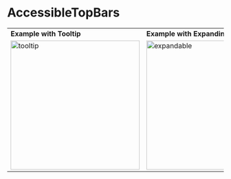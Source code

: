 # AccessibleTopBars

<table>
  <tr>
    <td><strong>Example with Tooltip</strong></td>
    <td><strong>Example with Expanding</strong></td>
  </tr>
  <tr>
    <td><img src="https://github.com/user-attachments/assets/1cf43127-1834-4e50-a5b1-80aacbc3d585" alt="tooltip" width="300"/></td>
    <td><img src="https://github.com/user-attachments/assets/0c8f971e-d4ec-4d10-a31e-8174759decd8" alt="expandable" width="300"/></td>
  </tr>
</table>
